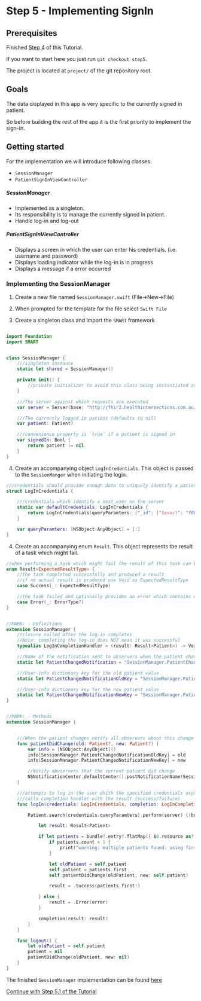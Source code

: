 # Step 5 - Implementing SignIn

## Prerequisites
Finished [Step 4](STEP4.md) of this Tutorial.

If you want to start here you just run `git checkout step5`.

The project is located at `project/` of the git repository root.

## Goals
The data displayed in this app is very specific to the currently signed in patient.

So before building the rest of the app it is the first priority to implement the sign-in.

## Getting started

For the implementation we will introduce following classes:

- `SessionManager`
- `PatientSignInViewController`


##### SessionManager
- Implemented as a singleton.
- Its responsibility is to manage the currently signed in patient.
- Handle log-in and log-out

##### PatientSignInViewController
- Displays a screen in which the user can enter his credentials. (i.e. username and password)
- Displays loading indicator while the log-in is in progress
- Displays a message if a error occurred


### Implementing the SessionManager

1. Create a new file named `SessionManager.swift` (File->New->File)
2. When prompted for the template for the file select `Swift File`

3. Create a singleton class and import the `SMART` framework
```swift

import Foundation
import SMART


class SessionManager {
    ///singleton instance
    static let shared = SessionManager()

    private init() {
        //private initializer to avoid this class being instantiated anywhere else than the singleton instance
    }

    ///The server against which requests are executed
    var server = Server(base: "http://fhir2.healthintersections.com.au/open/")

    ///The currently logged in patient (defaults to nil)
    var patient: Patient?

    ///convenience property is `true` if a patient is signed in
    var signedIn: Bool {
        return patient != nil
    }
}
```
4. Create an accompanying object `LogInCredentials`. This object is passed to the `SessionManger` when initiating the login.

```swift
///credentials should provide enough data to uniquely identify a patient
struct LogInCredentials {

    ///credentials which identify a test_user on the server
    static var defaultCredentials: LogInCredentials {
        return LogInCredentials(queryParamters: ["_id": ["$exact": "f001"]])
    }

    var queryParamters: [NSObject:AnyObject] = [:]
}
```

4. Create an accompanying enum `Result`.
This object represents the result of a task which might fail.

```swift
//when performing a task which might fail the result of this task can be modelled like this.
enum Result<ExpectedResultType> {
    //the task completed successfully and produced a result
    //if no actual result is produced use Void as ExpectedResultType
    case Success(_: ExpectedResultType)

    //the task failed and optionally provides an error which contains more information what went wrong.
    case Error(_: ErrorType?)
}
```

```swift

//MARK: - Definitions
extension SessionManager {
    //closure called after the log-in completes
    //Note: completing the log-in does NOT mean it was successful
    typealias LogInCompletionHandler = (result: Result<Patient>) -> Void

    ///Name of the notification sent to observers when the patient changes
    static let PatientChangedNotification = "SessionManager.PatientChangedNotification"

    ///User-info dictionary key for the old patient value
    static let PatientChangedNotificationOldKey = "SessionManager.PatientChangedNotification.Old"

    ///User-info dictionary key for the new patient value
    static let PatientChangedNotificationNewKey = "SessionManager.PatientChangedNotification.New"
}


//MARK: - Methods
extension SessionManager {


    ///When the patient changes notify all observers about this change
    func patientDidChange(old: Patient?, new: Patient?) {
        var info = [NSObject:AnyObject]()
        info[SessionManager.PatientChangedNotificationOldKey] = old
        info[SessionManager.PatientChangedNotificationNewKey] = new

        //Notify obvservers that the current patient did change
        NSNotificationCenter.defaultCenter().postNotificationName(SessionManager.PatientChangedNotification, object: self, userInfo: info)
    }

    ///attempts to log in the user whith the specified credentials asynchronously
    ///calls completion handler with the result (success/failure)
    func logIn(credentials: LogInCredentials, completion: LogInCompletionHandler) {

        Patient.search(credentials.queryParamters).perform(server) {(bundle, error) in

            let result: Result<Patient>

            if let patients = bundle?.entry?.flatMap({ $0.resource as? Patient }) where !patients.isEmpty {
                if patients.count > 1 {
                    print("warning: multiple patients found. using first")
                }

                let oldPatient = self.patient
                self.patient = patients.first
                self.patientDidChange(oldPatient, new: self.patient)

                result = .Success(patients.first!)

            } else {
                result = .Error(error)
            }

            completion(result: result)
        }
    }

    func logout() {
        let oldPatient = self.patient
        patient = nil
        patientDidChange(oldPatient, new: nil)
    }
}
```

The finished `SessionManager` implementation can be found [here](resources/step5/SessionManager.swift)


[Continue with Step 5.1 of the Tutorial](STEP5-1.md)
